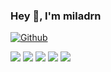 ### Hey 👋, I'm miladrn

[![Github](https://img.shields.io/github/followers/miladrn?label=Follow&style=social)](https://github.com/miladrn)



![](https://github-profile-summary-cards.vercel.app/api/cards/profile-details?username=miladrn&theme=github)
![](https://github-profile-summary-cards.vercel.app/api/cards/repos-per-language?username=miladrn&theme=github)
![](https://github-profile-summary-cards.vercel.app/api/cards/most-commit-language?username=miladrn&theme=github)
![](https://github-profile-summary-cards.vercel.app/api/cards/stats?username=miladrn&theme=github)
![](https://github-profile-summary-cards.vercel.app/api/cards/productive-time?username=miladrn&theme=github)

<!--
**appleboy/appleboy** is a ✨ _special_ ✨ repository because its `README.md` (this file) appears on your GitHub profile.

Here are some ideas to get you started:

- 🔭 I’m currently working on ...
- 🌱 I’m currently learning ...
- 👯 I’m looking to collaborate on ...
- 🤔 I’m looking for help with ...
- 💬 Ask me about ...
- 📫 How to reach me: ...
- 😄 Pronouns: ...
- ⚡ Fun fact: ...
-->
